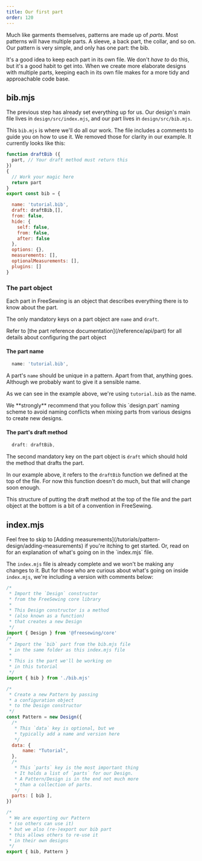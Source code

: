 ```yaml
---
title: Our first part
order: 120
---
```


Much like garments themselves, patterns are made up of _parts_.
Most patterns will have multiple parts. A sleeve, a back part, the collar, and
so on. Our pattern is very simple, and only has one part: the bib.

It's a good idea to keep each part in its own file. We don't *have to* do
this, but it's a good habit to get into. When we create more elaborate designs
with multiple parts, keeping each in its own file makes for a more tidy
and approachable code base.

## bib.mjs

The previous step has already set everything up for us. Our design's main file
lives in `design/src/index.mjs`, and our part lives in `design/src/bib.mjs`.

This `bib.mjs` is where we'll do all our work. The file includes a comments to guide you on how to use it. We removed those for clarity in our example. It currently looks like this:

```design/src/bib.mjs
function draftBib ({
  part, // Your draft method must return this
})
{
  // Work your magic here
  return part
}
export const bib = {

  name: 'tutorial.bib',
  draft: draftBib,[],
  from: false,
  hide: {
    self: false,
    from: false,
    after: false
  },
  options: {},
  measurements: [],
  optionalMeasurements: [],
  plugins: []
}
```

### The part object

Each part in FreeSewing is an object that describes everything there is to know about the part.

The only mandatory keys on a part object are `name` and `draft`.

<Related>
Refer to [the part reference documentation](/reference/api/part) for 
all details about configuring the part object 
</Related>

#### The part name

```design/src/bib.mjs
  name: 'tutorial.bib',
```

A part's `name` should be unique in a pattern. Apart from that, anything goes.
Although we probably want to give it a sensible name.

As we can see in the example above, we're using `tutorial.bib` as the name.

<Tip>
We **strongly** recommend that you follow this `design.part` naming scheme to avoid
naming conflicts when mixing parts from various designs to create new designs.
</Tip>

#### The part's draft method

```design/src/bib.mjs
  draft: draftBib,
```

The second mandatory key on the part object is `draft` which should hold the method that drafts the part.

In our example above, it refers to the `draftBib` function we defined at the top of the file.
For now this function doesn't do much, but that will change soon enough.

<Note>
This structure of putting the draft method at the top of the file and
the part object at the bottom is a bit of a convention in FreeSewing.
</Note>

## index.mjs

<Tip>
Feel free to skip to [Adding
measurements](/tutorials/pattern-design/adding-measurements) if you're itching
to get started.  Or, read on for an explanation of what's going on in the
`index.mjs` file.
</Tip>

The `index.mjs` file is already complete and we won't be making any changes to
it.  But for those who are curious about what's going on inside `index.mjs`,
we're including a version with comments below:

```design/src/index.mjs
/*
 * Import the `Design` constructor
 * from the FreeSewing core library
 *
 * This Design constructor is a method
 * (also known as a function)
 * that creates a new Design
 */
import { Design } from '@freesewing/core'
/*
 * Import the `bib` part from the bib.mjs file
 * in the same folder as this index.mjs file
 *
 * This is the part we'll be working on
 * in this tutorial
 */
import { bib } from './bib.mjs'

/*
 * Create a new Pattern by passing
 * a configuration object
 * to the Design constructor
 */
const Pattern = new Design({
  /*
   * This `data` key is optional, but we
   * typically add a name and version here
   */
  data: {
      name: "Tutorial",
  },
  /*
   * This `parts` key is the most important thing
   * It holds a list of `parts` for our Design.
   * A Pattern/Design is in the end not much more
   * than a collection of parts.
   */
  parts: [ bib ],
})

/*
 * We are exporting our Pattern
 * (so others can use it)
 * but we also (re-)export our bib part
 * this allows others to re-use it
 * in their own designs
 */
export { bib, Pattern }
```
